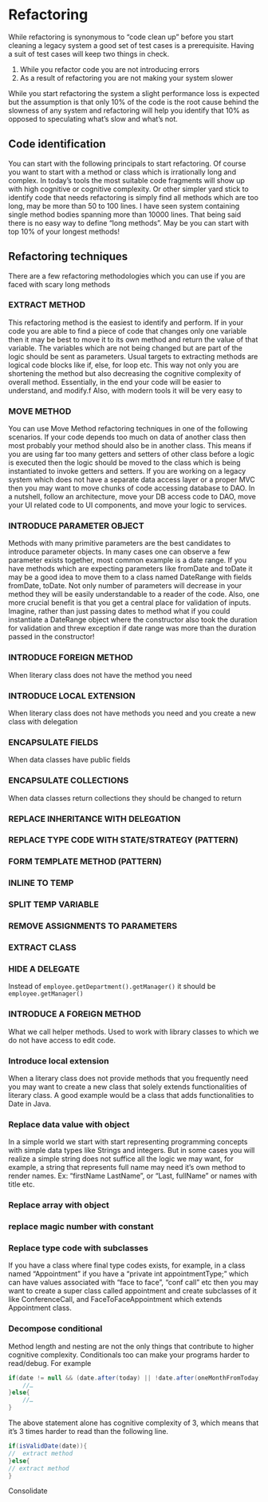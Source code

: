 

# Refactoring

While refactoring is synonymous to “code clean up” before you start cleaning a legacy system a good set of test cases is a prerequisite. Having a suit of test cases will keep two things in check.

1. While you refactor code you are not introducing errors 
2. As a result of refactoring you are not making your system slower

While you start refactoring the system a slight performance loss is expected but the assumption is that only 10% of the code is the root cause behind the slowness of any system and refactoring will help you identify that 10% as opposed to speculating what’s slow and what’s not.

## Code identification
You can start with the following principals to start refactoring. Of course you want to start with a method or class which is irrationally long and complex. In today’s tools the most suitable code fragments will show up with high cognitive or cognitive complexity. Or other simpler yard stick to identify code that needs refactoring is simply find all methods which are too long, may be more than 50 to 100 lines.  I have seen system containing single method bodies spanning more than 10000 lines. That being said there is no easy way to define “long methods”. May be you can start with top 10% of your longest methods!

## Refactoring techniques 
There are a few refactoring methodologies which you can use if you are faced with scary long methods



### EXTRACT METHOD
This refactoring method is the easiest to identify and perform. If in your code you are able to find a piece of code that changes only one variable then it may be best to move it to its own method and return the value of that variable. The variables which are not being changed but are part of the logic should be sent as parameters. Usual targets to extracting methods are logical code blocks like if, else, for loop etc. This way not only you are shortening the method but also decreasing the cognitive complexity of overall method. Essentially, in the end your code will be easier to understand, and modify.f
Also, with modern tools it will be very easy to

### MOVE METHOD
You can use Move Method refactoring techniques in one of the following scenarios.
If your code depends too much on data of another class then most probably your method should also be in another class. This means if you are using far too many getters and setters of other class before a logic is executed then the logic should be moved to the class which is being instantiated to invoke getters and setters.
If you are working on a legacy system which does not have a separate data access layer or a proper MVC then you may want to move chunks of code accessing database to DAO. In a nutshell, follow an architecture, move your DB access code to DAO, move your UI related code to UI components, and move your logic to services.

### INTRODUCE PARAMETER OBJECT
Methods with many primitive parameters are the best candidates to introduce parameter objects. In many cases one can observe a few parameter exists together, most common example is a date range. If you have methods which are expecting parameters like fromDate and toDate it may be a good idea to move them to a class named DateRange with fields fromDate, toDate. Not only number of parameters will decrease in your method they will be easily understandable to a reader of the code. Also, one more crucial benefit is that you get a central place for validation of inputs. Imagine, rather than just passing dates to method what if you could instantiate a DateRange object where the constructor also took the duration for validation and threw exception if date range was more than the duration passed in the constructor!

### INTRODUCE FOREIGN METHOD
When literary class does not have the method you need

### INTRODUCE LOCAL EXTENSION
When literary class does not have methods you need and you create a new class with delegation

### ENCAPSULATE FIELDS
When data classes have public fields
### ENCAPSULATE COLLECTIONS
When data classes return collections they should be changed to return 
### REPLACE INHERITANCE WITH DELEGATION
### REPLACE TYPE CODE WITH STATE/STRATEGY (PATTERN)
### FORM TEMPLATE METHOD (PATTERN)
### INLINE TO TEMP
### SPLIT TEMP VARIABLE
### REMOVE ASSIGNMENTS TO PARAMETERS
### EXTRACT CLASS
### HIDE A DELEGATE 
Instead of `employee.getDepartment().getManager()` it should be `employee.getManager()`

### INTRODUCE A FOREIGN METHOD
What we call helper methods. Used to work with library classes to which we do not have access to edit code.
### Introduce local extension
When a literary class does not provide methods that you frequently need you may want to create a new class that solely extends functionalities of literary class. A good example would be a class that adds functionalities to Date in Java.
### Replace data value with object
In a simple world we start with start representing programming concepts with simple data types like Strings and integers.  But in some cases you will realize a simple string does not suffice all the logic we may want, for example, a string that represents full name may need it’s own method to render names. Ex: “firstName LastName”, or “Last, fullName” or names with title etc. 

### Replace array with object 
### replace magic number with constant 

### Replace type code with subclasses
If you have a class where final type codes exists, for example, in a class named “Appointment” if you have a “private int appointmentType;” which can have values associated with “face to face”, “conf call” etc then you may want to create a super class called appointment and create subclasses of it like ConferenceCall, and FaceToFaceAppointment which extends Appointment class. 

### Decompose conditional
Method length and nesting are not the only things that contribute to higher cognitive complexity. Conditionals too can make your programs harder to read/debug. For example 
```java
if(date != null && (date.after(today) || !date.after(oneMonthFromToday))){
	//…
}else{
	//…
}
```
The above statement alone has cognitive complexity of 3, which means that it’s 3 times harder to read than the following line.
```java
if(isValidDate(date)){
//	extract method
}else{
// extract method
}
```
Consolidate 



